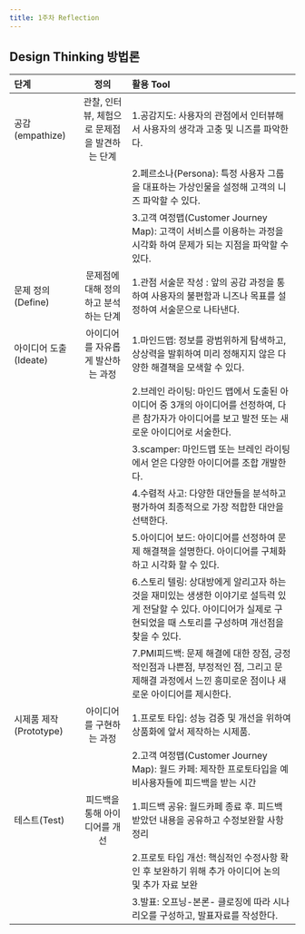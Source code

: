 ```yaml
---
title: 1주차 Reflection
---
```


## Design Thinking 방법론

| 단계 | 정의 | 활용 Tool |
| :------- | :-----------: | :--------------------------------------------- |
| 공감(empathize)| 관찰, 인터뷰, 체험으로 문제점을 발견하는 단계 | 1.공감지도: 사용자의 관점에서 인터뷰해서 사용자의 생각과 고충 및 니즈를 파악한다. |
||  | 2.페르소나(Persona): 특정 사용자 그룹을 대표하는 가상인물을 설정해 고객의 니즈 파악할 수 있다. |
||  | 3.고객 여정맵(Customer Journey Map): 고객이 서비스를 이용하는 과정을 시각화 하여 문제가 되는 지점을 파악할 수 있다. |
| 문제 정의(Define) | 문제점에 대해 정의하고 분석하는 단계 | 1.관점 서술문 작성 : 앞의 공감 과정을 통하여 사용자의 불편함과 니즈나 목표를 설정하여 서술문으로 나타낸다.  |
| 아이디어 도출(Ideate) | 아이디어를 자유롭게 발산하는 과정 | 1.마인드맵: 정보를 광범위하게 탐색하고, 상상력을 발휘하여 미리 정해지지 않은 다양한 해결책을 모색할 수 있다. |
||  | 2.브레인 라이팅: 마인드 맵에서 도출된 아이디어 중 3개의 아이디어를 선정하여, 다른 참가자가 아이디어를 보고 발전 또는 새로운 아이디어로 서술한다. |
||  | 3.scamper: 마인드맵 또는 브레인 라이팅에서 얻은 다양한 아이디어를 조합 개발한다. |
||  | 4.수렴적 사고: 다양한 대안들을 분석하고 평가하여 최종적으로 가장 적합한 대안을 선택한다. |
||  | 5.아이디어 보드: 아이디어를 선정하여 문제 해결책을 설명한다. 아이디어를 구체화하고 시각화 할 수 있다. |
||  | 6.스토리 텔링: 상대방에게 알리고자 하는 것을 재미있는 생생한 이야기로 설득력 있게 전달할 수 있다. 아이디어가 실제로 구현되었을 때 스토리를 구성하며 개선점을 찾을 수 있다. |
||  | 7.PMI피드백: 문제 해결에 대한 장점, 긍정적인점과 나쁜점, 부정적인 점, 그리고 문제해결 과정에서 느낀 흥미로운 점이나 새로운 아이디어를 제시한다.|
| 시제품 제작(Prototype) | 아이디어를 구현하는 과정 | 1.프로토 타입: 성능 검증 및 개선을 위하여 상품화에 앞서 제작하는 시제품. |
||  | 2.고객 여정맵(Customer Journey Map): 월드 카페: 제작한 프로토타입을 예비사용자들에 피드백을 받는 시간 |
| 테스트(Test) | 피드백을 통해 아이디어를 개선 | 1.피드백 공유: 월드카페 종료 후. 피드백 받았던 내용을 공유하고 수정보완할 사항 정리 |
||  | 2.프로토 타입 개선: 핵심적인 수정사항 확인 후 보완하기 위해 추가 아이디어 논의 및 추가 자료 보완 |
||  | 3.발표: 오프닝-본론- 클로징에 따라 시나리오를 구성하고, 발표자료를 작성한다.|

